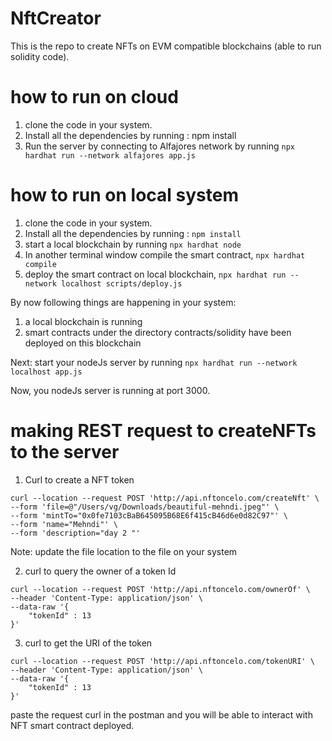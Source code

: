 # NftCreator
This is the repo to create NFTs on EVM compatible blockchains (able to run solidity code).

# how to run on cloud
1. clone the code in your system.
2. Install all the dependencies by running : npm install
3. Run the server by connecting to Alfajores network by running `npx hardhat run --network alfajores app.js`

# how to run on local system
1. clone the code in your system.
2. Install all the dependencies by running : `npm install`
3. start a local blockchain by running `npx hardhat node`
4. In another terminal window compile the smart contract, `npx hardhat compile`
5. deploy the smart contract on local blockchain, `npx hardhat run --network localhost scripts/deploy.js`

By now following things are happening in your system:
1. a local blockchain is running
2. smart contracts under the directory contracts/solidity have been deployed on this blockchain

Next:
start your nodeJs server by running `npx hardhat run --network localhost app.js`

Now, you nodeJs server is running at port 3000.

# making REST request to createNFTs to the server
1. Curl to create a NFT token
```
curl --location --request POST 'http://api.nftoncelo.com/createNft' \
--form 'file=@"/Users/vg/Downloads/beautiful-mehndi.jpeg"' \
--form 'mintTo="0x0fe7103cBaB645095B68E6f415cB46d6e0d82C97"' \
--form 'name="Mehndi"' \
--form 'description="day 2 "'
```
Note: update the file location to the file on your system

2. curl to query the owner of a token Id
```
curl --location --request POST 'http://api.nftoncelo.com/ownerOf' \
--header 'Content-Type: application/json' \
--data-raw '{
    "tokenId" : 13
}'
```

3. curl to get the URI of the token
```
curl --location --request POST 'http://api.nftoncelo.com/tokenURI' \
--header 'Content-Type: application/json' \
--data-raw '{
    "tokenId" : 13
}'
```

paste the request curl in the postman and you will be able to interact with NFT smart contract deployed.

